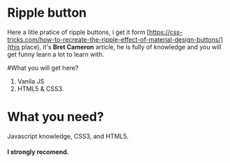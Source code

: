 # Ripple button

Here a litle pratice of ripple buttons, i get it form [https://css-tricks.com/how-to-recreate-the-ripple-effect-of-material-design-buttons/](this place), it's **Bret Cameron** article, he is fully of knowledge and you will get funny learn a lot to learn with.

#What you will get here?

1. Vanila JS
2. HTML5 & CSS3.

# What you need?

Javascript knowledge, CSS3, and HTML5.

#### I strongly recomend.